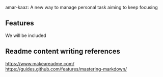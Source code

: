 amar-kaaz: A new way to manage personal task aiming to keep focusing

## Features

We will be included

## Readme content writing references

https://www.makeareadme.com/
https://guides.github.com/features/mastering-markdown/
